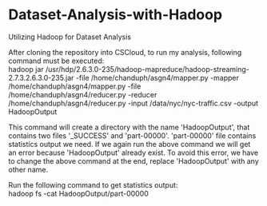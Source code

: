 # Dataset-Analysis-with-Hadoop
Utilizing Hadoop for Dataset Analysis  
  
After cloning the repository into CSCloud, to run my analysis, following command must be executed:  
hadoop jar /usr/hdp/2.6.3.0-235/hadoop-mapreduce/hadoop-streaming-2.7.3.2.6.3.0-235.jar -file /home/chanduph/asgn4/mapper.py -mapper /home/chanduph/asgn4/mapper.py -file /home/chanduph/asgn4/reducer.py -reducer /home/chanduph/asgn4/reducer.py -input /data/nyc/nyc-traffic.csv -output HadoopOutput  
  
This command will create a directory with the name 'HadoopOutput', that contains two files '_SUCCESS' and 'part-00000'. 'part-00000' file contains statistics output we need. If we again run the above command we will get an error because 'HadoopOutput' already exist. To avoid this error, we have to change the above command at the end, replace 'HadoopOutput' with any other name.  
  
Run the following command to get statistics output:  
hadoop fs -cat HadoopOutput/part-00000  
